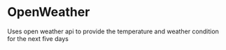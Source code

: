 # OpenWeather

Uses open weather api to provide the temperature and weather condition for the next five days
